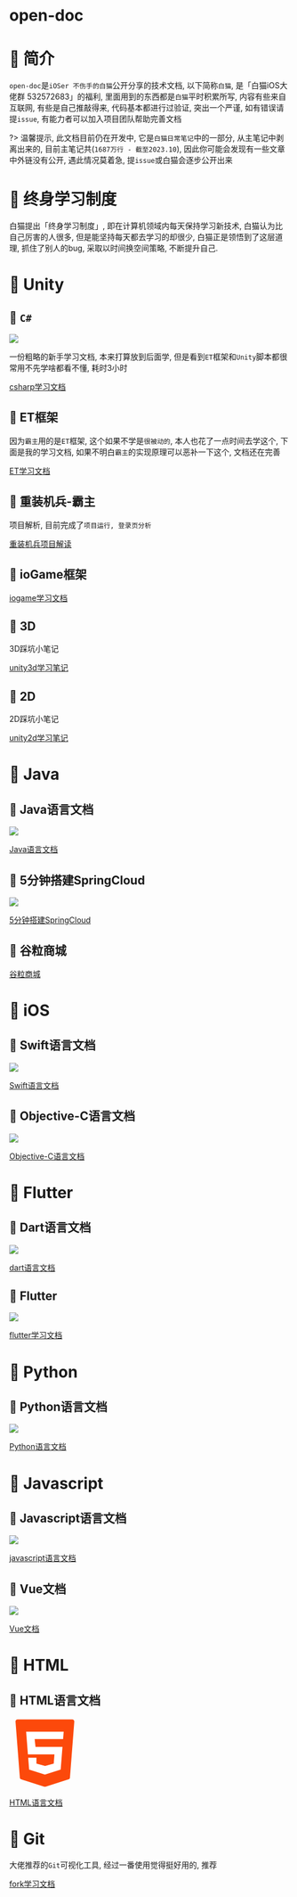 # open-doc

# 🍎 简介

`open-doc`是`iOSer 不伤手的白猫`公开分享的技术文档, 以下简称`白猫`, 是「白猫iOS大佬群 532572683」的福利, 里面用到的东西都是`白猫`平时积累所写, 内容有些来自互联网, 有些是自己推敲得来, 代码基本都进行过验证, 突出一个严谨, 如有错误请提`issue`, 有能力者可以加入项目团队帮助完善文档

?> 温馨提示, 此文档目前仍在开发中, 它是`白猫日常笔记`中的一部分, 从主笔记中剥离出来的, 目前主笔记共(`1687万行 - 截至2023.10`), 因此你可能会发现有一些文章中外链没有公开, 遇此情况莫着急, 提`issue`或白猫会逐步公开出来

# 🍎 终身学习制度

白猫提出「终身学习制度」, 即在计算机领域内每天保持学习新技术, 白猫认为比自己厉害的人很多, 但是能坚持每天都去学习的却很少, 白猫正是领悟到了这层道理, 抓住了别人的bug, 采取以时间换空间策略,  不断提升自己.

# 🍎 Unity

## 🌲 `C#`

![](images/csharp.png)

一份粗略的新手学习文档, 本来打算放到后面学, 但是看到`ET`框架和`Unity`脚本都很常用不先学啥都看不懂, 耗时3小时

[csharp学习文档](0-language/csharp/csharp.md)

## 🌲 ET框架

因为`霸主`用的是`ET`框架, 这个如果不学是`很被动的`, 本人也花了一点时间去学这个, 下面是我的学习文档, 如果不明白`霸主`的实现原理可以恶补一下这个, 文档还在完善

[ET学习文档](7-software/unity/ET/ET.md)

## 🌲 重装机兵-霸主

项目解析, 目前完成了`项目运行, 登录页分析`

[重装机兵项目解读](6-project/zzjb/zzjb-unity/zzjb-unity.md)

## 🌲 ioGame框架

[iogame学习文档](1-tecnology/java/iogame/iogame.md)

## 🌲 3D

3D踩坑小笔记

[unity3d学习笔记](7-software/unity/unity3d/unity3d.md)

## 🌲 2D

2D踩坑小笔记

[unity2d学习笔记](7-software/unity/unity2d/unity2d.md)

# 🍎 Java

## 🌲 Java语言文档

![](0-language/java/images/java-icon-128.png)

[Java语言文档](0-language/java/java.md)

## 🌲 5分钟搭建SpringCloud

![](images/spring-logo.svg)

[5分钟搭建SpringCloud](1-tecnology/java/spring/springcloud/SpringCloudMaven/SpringCloudMaven.md)

## 🌲 谷粒商城

[谷粒商城](6-project/gulimall/gulimall/gulimall.md)

# 🍎 iOS

## 🌲 Swift语言文档

![](0-language/swift/images/swift.png)

[Swift语言文档](0-language/swift/swift.md)

## 🌲 Objective-C语言文档


![](images/oc-icon.png)

[Objective-C语言文档](0-language/oc/oc.md)

# 🍎 Flutter

## 🌲 Dart语言文档

![](images/Pasted%20image%2020240121130056.png)

[dart语言文档](0-language/dart/dart.md)

## 🌲 Flutter

![](images/Pasted%20image%2020240121100403.png)

[flutter学习文档](3-program/mobile/flutter/flutter/flutter.md)

# 🍎 Python

## 🌲 Python语言文档

![](0-language/python/images/python_icon_128.png)

[Python语言文档](0-language/python/python.md)

# 🍎 Javascript

## 🌲 Javascript语言文档

![](0-language/javascript/images/Javascript-icon-128.png)

[javascript语言文档](0-language/javascript/javascript.md)

## 🌲 Vue文档

![](images/Vue.js_Logo_2.svg)

[Vue文档](1-tecnology/javascript/vue/vue.md)

# 🍎 HTML

## 🌲 HTML语言文档

<svg t="1694325258338" class="icon" viewBox="0 0 1024 1024" version="1.1" xmlns="http://www.w3.org/2000/svg" p-id="4045" width="128" height="128"><path d="M89.088 59.392l62.464 803.84c1.024 12.288 9.216 22.528 20.48 25.6L502.784 993.28c6.144 2.048 12.288 2.048 18.432 0l330.752-104.448c11.264-4.096 19.456-14.336 20.48-25.6l62.464-803.84c1.024-17.408-12.288-31.744-29.696-31.744H118.784c-17.408 0-31.744 14.336-29.696 31.744z" fill="#FC490B" p-id="4046"></path><path d="M774.144 309.248h-409.6l12.288 113.664h388.096l-25.6 325.632-227.328 71.68-227.328-71.68-13.312-169.984h118.784v82.944l124.928 33.792 123.904-33.792 10.24-132.096H267.264L241.664 204.8h540.672z" fill="#FFFFFF" p-id="4047"></path></svg>

[HTML语言文档](0-language/html/html.md)

# 🍎 Git

大佬推荐的`Git`可视化工具, 经过一番使用觉得挺好用的, 推荐

[fork学习文档](7-software/fork/fork.md)